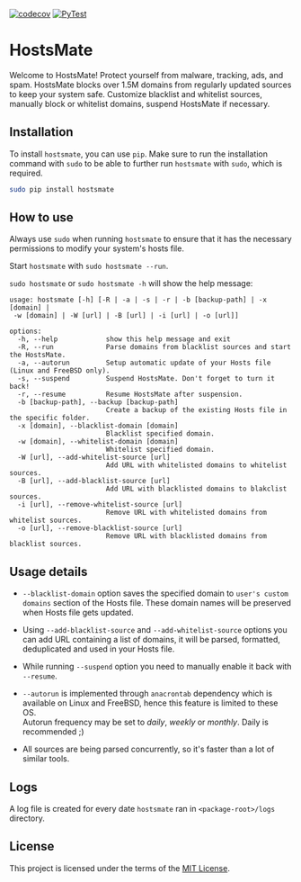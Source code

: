 [![codecov](https://codecov.io/gh/kravchenkoda/hostsmate/branch/master/graph/badge.svg)](https://codecov.io/gh/kravchenkoda/hostsmate)
[![PyTest](https://github.com/kravchenkoda/hostsmate/actions/workflows/pytest.yml/badge.svg)](https://github.com/kravchenkoda/hostsmate/actions/workflows/pytest.yml)
# HostsMate


Welcome to HostsMate! Protect yourself from malware, tracking, ads, and spam. HostsMate blocks over 1.5M domains from regularly updated sources to keep your system safe. Customize blacklist and whitelist sources, manually block or whitelist domains, suspend HostsMate if necessary.


## Installation


To install `hostsmate`, you can use `pip`. Make sure to run the installation command with `sudo` to be able to further run `hostsmate` with `sudo`, which is required.

```bash
sudo pip install hostsmate
```

## How to use


Always use `sudo` when running `hostsmate` to ensure that it has the necessary permissions to modify your system's hosts file.


Start `hostsmate` with `sudo hostsmate --run`.

`sudo hostsmate` or `sudo hostsmate -h` will show the help message:

```
usage: hostsmate [-h] [-R | -a | -s | -r | -b [backup-path] | -x [domain] |
 -w [domain] | -W [url] | -B [url] | -i [url] | -o [url]]

options:
  -h, --help            show this help message and exit
  -R, --run             Parse domains from blacklist sources and start the HostsMate.
  -a, --autorun         Setup automatic update of your Hosts file (Linux and FreeBSD only).
  -s, --suspend         Suspend HostsMate. Don't forget to turn it back!
  -r, --resume          Resume HostsMate after suspension.
  -b [backup-path], --backup [backup-path]
                        Create a backup of the existing Hosts file in the specific folder.
  -x [domain], --blacklist-domain [domain]
                        Blacklist specified domain.
  -w [domain], --whitelist-domain [domain]
                        Whitelist specified domain.
  -W [url], --add-whitelist-source [url]
                        Add URL with whitelisted domains to whitelist sources.
  -B [url], --add-blacklist-source [url]
                        Add URL with blacklisted domains to blakclist sources.
  -i [url], --remove-whitelist-source [url]
                        Remove URL with whitelisted domains from whitelist sources.
  -o [url], --remove-blacklist-source [url]
                        Remove URL with blacklisted domains from blacklist sources.
```
## Usage details



* `--blacklist-domain`  option saves the specified domain to `user's custom domains` section of the Hosts file.
These domain names will be preserved when Hosts file gets updated.
            

* Using `--add-blacklist-source` and `--add-whitelist-source` options you can add URL containing a list of domains, 
it will be parsed, formatted, deduplicated and used in your Hosts file.
             

* While running `--suspend` option you need to manually enable it back with `--resume`.


* `--autorun` is implemented through `anacrontab` dependency which is available on Linux and FreeBSD, hence this feature is limited to these OS.                                  
Autorun frequency may be set to *daily*, *weekly* or *monthly*. Daily is recommended ;)
     

* All sources are being parsed concurrently, so it's faster than a lot of similar tools.              
                 
## Logs


A log file is created for every date `hostsmate` ran in `<package-root>/logs` directory.
                                           
## License


This project is licensed under the terms of the [MIT License](https://github.com/kravchenkoda/hostsmate/blob/master/LICENSE).
